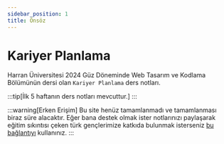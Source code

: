 ```yaml
---
sidebar_position: 1
title: Önsöz
---
```


# Kariyer Planlama

Harran Üniversitesi 2024 Güz Döneminde Web Tasarım ve Kodlama Bölümünün dersi olan `Kariyer Planlama` ders notları.

:::tip[İlk 5 haftanın ders notları mevcuttur.]
:::

:::warning[Erken Erişim]
Bu site henüz tamamlanmadı ve tamamlanması biraz süre alacaktır. Eğer bana destek olmak ister notlarınızı paylaşarak eğitim sıkıntısı çeken türk gençlerimize katkıda bulunmak isterseniz [bu bağlantıyı](#) kullanınız.
:::